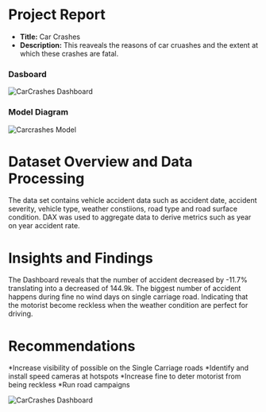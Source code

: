 # Project Report 
- **Title:** Car Crashes
- **Description:** This reaveals the reasons of car cruashes and the extent at which these crashes are fatal.

### Dasboard

![CarCrashes Dashboard](https://github.com/Joemusa/carcrashes/assets/94066555/168f0587-22a4-4750-8a2e-2ed63af502bf)

### Model Diagram

![Carcrashes Model](https://github.com/Joemusa/carcrashes/assets/94066555/411dc223-1a8c-490c-a0b8-b4b0e752db71)

# Dataset Overview and Data Processing
The data set contains vehicle accident data such as accident date, accident severity, vehicle type, weather constiions, road type and road surface condition. DAX was used to aggregate data to derive metrics such as year on year accident rate.

# Insights and Findings
The Dashboard reveals that the number of accident decreased by -11.7% translating into a decreased of 144.9k. The biggest number of accident happens during fine no wind days on single carriage road. Indicating that the motorist become reckless when the weather condition are perfect for driving.

# Recommendations
*Increase visibility of possible on the Single Carriage roads
*Identify and install speed cameras at hotspots
*Increase fine to deter motorist from being reckless
*Run road campaigns



![CarCrashes Dashboard](https://github.com/Joemusa/carcrashes/assets/94066555/168f0587-22a4-4750-8a2e-2ed63af502bf)
